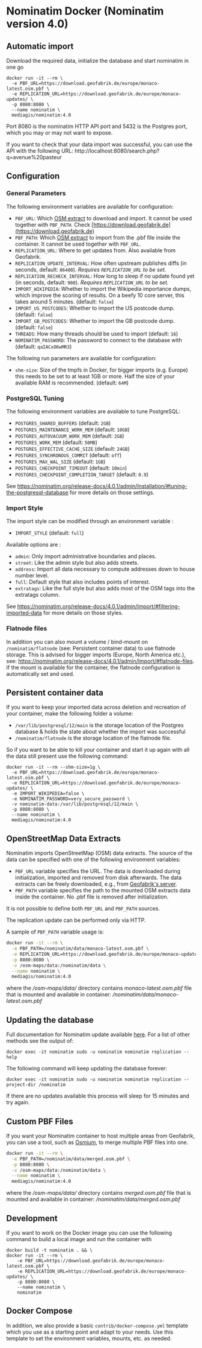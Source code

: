# Nominatim Docker (Nominatim version 4.0)

## Automatic import

Download the required data, initialize the database and start nominatim in one go

```
docker run -it --rm \
  -e PBF_URL=https://download.geofabrik.de/europe/monaco-latest.osm.pbf \
  -e REPLICATION_URL=https://download.geofabrik.de/europe/monaco-updates/ \
  -p 8080:8080 \
  --name nominatim \
  mediagis/nominatim:4.0
```

Port 8080 is the nominatim HTTP API port and 5432 is the Postgres port, which you may or may not want to expose.

If you want to check that your data import was successful, you can use the API with the following URL: http://localhost:8080/search.php?q=avenue%20pasteur

## Configuration

### General Parameters

The following environment variables are available for configuration:

  - `PBF_URL`: Which [OSM extract](#openstreetmap-data-extracts) to download and import. It cannot be used together with `PBF_PATH`. Check [https://download.geofabrik.de](https://download.geofabrik.de)
  - `PBF_PATH`: Which [OSM extract](#openstreetmap-data-extracts) to import from the .pbf file inside the container. It cannot be used together with `PBF_URL`.
  - `REPLICATION_URL`: Where to get updates from. Also available from Geofabrik.
  - `REPLICATION_UPDATE_INTERVAL`: How often upstream publishes diffs (in seconds, default: `86400`). _Requires `REPLICATION_URL` to be set._
  - `REPLICATION_RECHECK_INTERVAL`: How long to sleep if no update found yet (in seconds, default: `900`). _Requires `REPLICATION_URL` to be set._
  - `IMPORT_WIKIPEDIA`: Whether to import the Wikipedia importance dumps, which improve the scoring of results. On a beefy 10 core server, this takes around 5 minutes. (default: `false`)
  - `IMPORT_US_POSTCODES`: Whether to import the US postcode dump. (default: `false`)
  - `IMPORT_GB_POSTCODES`: Whether to import the GB postcode dump. (default: `false`)
  - `THREADS`: How many threads should be used to import (default: `16`)
  - `NOMINATIM_PASSWORD`: The password to connect to the database with (default: `qaIACxO6wMR3`)

The following run parameters are available for configuration:

  - `shm-size`: Size of the tmpfs in Docker, for bigger imports (e.g. Europe) this needs to be set to at least 1GB or more. Half the size of your available RAM is recommended. (default: `64M`)

### PostgreSQL Tuning

The following environment variables are available to tune PostgreSQL:

  - `POSTGRES_SHARED_BUFFERS` (default: `2GB`)
  - `POSTGRES_MAINTENANCE_WORK_MEM` (default: `10GB`)
  - `POSTGRES_AUTOVACUUM_WORK_MEM` (default: `2GB`)
  - `POSTGRES_WORK_MEM` (default: `50MB`)
  - `POSTGRES_EFFECTIVE_CACHE_SIZE` (default: `24GB`)
  - `POSTGRES_SYNCHRONOUS_COMMIT` (default: `off`)
  - `POSTGRES_MAX_WAL_SIZE` (default: `1GB`)
  - `POSTGRES_CHECKPOINT_TIMEOUT` (default: `10min`)
  - `POSTGRES_CHECKPOINT_COMPLETION_TARGET` (default: `0.9`)

See https://nominatim.org/release-docs/4.0.1/admin/Installation/#tuning-the-postgresql-database for more details on those settings.

### Import Style

The import style can be modified through an environment variable :

  - `IMPORT_STYLE` (default: `full`)

Available options are :

  - `admin`: Only import administrative boundaries and places.
  - `street`: Like the admin style but also adds streets.
  - `address`: Import all data necessary to compute addresses down to house number level.
  - `full`: Default style that also includes points of interest.
  - `extratags`: Like the full style but also adds most of the OSM tags into the extratags column.

See https://nominatim.org/release-docs/4.0.1/admin/Import/#filtering-imported-data for more details on those styles.

### Flatnode files

In addition you can also mount a volume / bind-mount on `/nominatim/flatnode` (see: Persistent container data) to use flatnode storage. This is advised for bigger imports (Europe, North America etc.), see: https://nominatim.org/release-docs/4.0.1/admin/Import/#flatnode-files. If the mount is available for the container, the flatnode configuration is automatically set and used.

## Persistent container data

If you want to keep your imported data across deletion and recreation of your container, make the following folder a volume:

- `/var/lib/postgresql/12/main` is the storage location of the Postgres database & holds the state about whether the import was successful
- `/nominatim/flatnode` is the storage location of the flatnode file.

So if you want to be able to kill your container and start it up again with all the data still present use the following command:

```
docker run -it --rm --shm-size=1g \
  -e PBF_URL=https://download.geofabrik.de/europe/monaco-latest.osm.pbf \
  -e REPLICATION_URL=https://download.geofabrik.de/europe/monaco-updates/ \
  -e IMPORT_WIKIPEDIA=false \
  -e NOMINATIM_PASSWORD=very_secure_password \
  -v nominatim-data:/var/lib/postgresql/12/main \
  -p 8080:8080 \
  --name nominatim \
  mediagis/nominatim:4.0
```

## OpenStreetMap Data Extracts

Nominatim imports OpenStreetMap (OSM) data extracts. The source of the data can be specified with one of the following environment variables:

- `PBF_URL` variable specifies the URL. The data is downloaded during initialization, imported and removed from disk afterwards. The data extracts can be freely downloaded, e.g., from [Geofabrik's server](https://download.geofabrik.de).
- `PBF_PATH` variable specifies the path to the mounted OSM extracts data inside the container. No .pbf file is removed after initialization.

It is not possible to define both `PBF_URL` and `PBF_PATH` sources.

The replication update can be performed only via HTTP.

A sample of `PBF_PATH` variable usage is:

``` sh
docker run -it --rm \
  -e PBF_PATH=/nominatim/data/monaco-latest.osm.pbf \
  -e REPLICATION_URL=https://download.geofabrik.de/europe/monaco-updates/ \
  -p 8080:8080 \
  -v /osm-maps/data:/nominatim/data \
  --name nominatim \
  mediagis/nominatim:4.0
```

where the _/osm-maps/data/_ directory contains _monaco-latest.osm.pbf_ file that is mounted and available in container: _/nominatim/data/monaco-latest.osm.pbf_

## Updating the database

Full documentation for Nominatim update available [here](https://nominatim.org/release-docs/4.0.1/admin/Update/). For a list of other methods see the output of:
```
docker exec -it nominatim sudo -u nominatim nominatim replication --help
```

The following command will keep updating the database forever:

```
docker exec -it nominatim sudo -u nominatim nominatim replication --project-dir /nominatim
```

If there are no updates available this process will sleep for 15 minutes and try again.

## Custom PBF Files

If you want your Nominatim container to host multiple areas from Geofabrik, you can use a tool, such as [Osmium](https://osmcode.org/osmium-tool/manual.html), to merge multiple PBF files into one.

``` sh
docker run -it --rm \
  -e PBF_PATH=/nominatim/data/merged.osm.pbf \
  -p 8080:8080 \
  -v /osm-maps/data:/nominatim/data \
  --name nominatim \
  mediagis/nominatim:4.0
```
where the _/osm-maps/data/_ directory contains _merged.osm.pbf_ file that is mounted and available in container: _/nominatim/data/merged.osm.pbf_

## Development

If you want to work on the Docker image you can use the following command to build a local
image and run the container with

```
docker build -t nominatim . && \
docker run -it --rm \
    -e PBF_URL=https://download.geofabrik.de/europe/monaco-latest.osm.pbf \
    -e REPLICATION_URL=https://download.geofabrik.de/europe/monaco-updates/ \
    -p 8080:8080 \
    --name nominatim \
    nominatim
```

## Docker Compose

In addition, we also provide a basic `contrib/docker-compose.yml` template which you use as a starting point and adapt to your needs. Use this template to set the environment variables, mounts, etc. as needed. 
